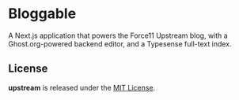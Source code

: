 # Bloggable

A Next.js application that powers the Force11 Upstream blog, with a Ghost.org-powered backend editor, and a Typesense full-text index.

## License

**upstream** is released under the [MIT License](https://github.com/force11/upstream/blob/main/LICENSE.md).
